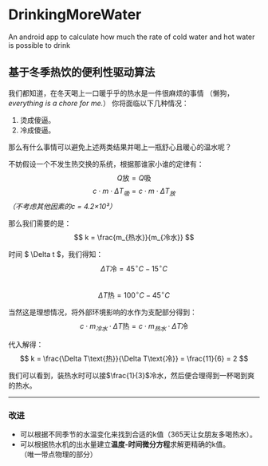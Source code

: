 # DrinkingMoreWater

An android app to calculate how much the rate of cold water and hot water is possible to drink

## 基于冬季热饮的便利性驱动算法

我们都知道，在冬天喝上一口暖乎乎的热水是一件很麻烦的事情
（懒狗，*everything is a chore for me.*）
你将面临以下几种情况：

1. 烫成傻逼。  
2. 冷成傻逼。  

那么有什么事情可以避免上述两类结果并喝上一瓶舒心且暖心的温水呢？

不妨假设一个不发生热交换的系统，根据那谁家小谁的定律有：  
$$ Q\text{放} = Q\text{吸} $$
$$ c \cdot m \cdot \Delta T_吸 = c \cdot m \cdot \Delta T_放 $$
*（不考虑其他因素的c = 4.2×10³）*

那么我们需要的是：  
$$ k = \frac{m_{热水}}{m_{冷水}} $$  

时间 $ \Delta t $，我们得知：  
$$ \Delta T\text{冷} = 45^\circ C - 15^\circ C $$  
$$ \Delta T\text{热} = 100^\circ C - 45^\circ C $$  

当然这是理想情况，将外部环境影响的水作为支配部分得到：  
$$ c \cdot m_{冷水} \cdot \Delta T\text{热} = c \cdot m_{热水} \cdot \Delta T\text{冷} $$  

代入解得：  
$$ k = \frac{\Delta T\text{热}}{\Delta T\text{冷}} = \frac{11}{6} = 2 $$  

我们可以看到，装热水时可以接$\frac{1}{3}$冷水，然后便合理得到一杯喝到爽的热水。

---

### 改进

- 可以根据不同季节的水温变化来找到合适的k值（365天让女朋友多喝热水）。  
- 可以根据热水机的出水量建立**温度-时间微分方程**求解更精确的k值。  
（唯一带点物理的部分）
